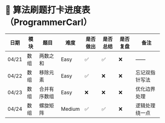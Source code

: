 # 🧠 算法刷题打卡进度表（ProgrammerCarl）

| 日期  | 模块 | 题目         | 难度   | 是否做出 | 是否总结 | 是否复盘 | 备注           |
| ----- | ---- | ------------ | ------ | -------- | -------- | -------- | -------------- |
| 04/21 | 数组 | 两数之和     | Easy   | ✅        | ✅        | ❌        | ——             |
| 04/22 | 数组 | 移除元素     | Easy   | ✅        | ❌        | ❌        | 忘记双指针写法 |
| 04/23 | 数组 | 合并有序数组 | Easy   | ❌        | ❌        | ❌        | 优化边界处理   |
| 04/24 | 数组 | 螺旋矩阵     | Medium | ✅        | ✅        | ❌        | 逻辑处理绕一点 |
